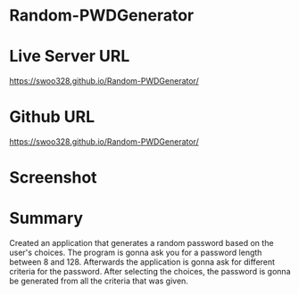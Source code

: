 # Random-PWDGenerator

# Live Server URL 
https://swoo328.github.io/Random-PWDGenerator/

# Github URL 
https://swoo328.github.io/Random-PWDGenerator/

# Screenshot

# Summary
Created an application that generates a random password based on the user's choices.
The program is gonna ask you for a password length between 8 and 128. Afterwards the 
application is gonna ask for different criteria for the password. After selecting the 
choices, the password is gonna be generated from all the criteria that was given.